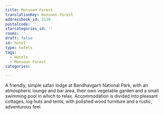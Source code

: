 ```yaml
---
title: Monsoon Forest
translationKey: monsoon-forest
addressbook_id: 3139
postalcode: ''
starcategories_id: ''
rooms: ''
draft: false
id: hotel
type: hotels
tags:
  - Hotels
  - Monsoon Forest
categories:

---
```

A friendly, simple safari lodge at Bandhavgarh National Park, with an atmospheric lounge and bar area, their own vegetable garden and a small swimming pool in which to relax. Accommodation is divided into pleasant cottages, log huts and tents, with polished wood furniture and a rustic, adventurous feel.